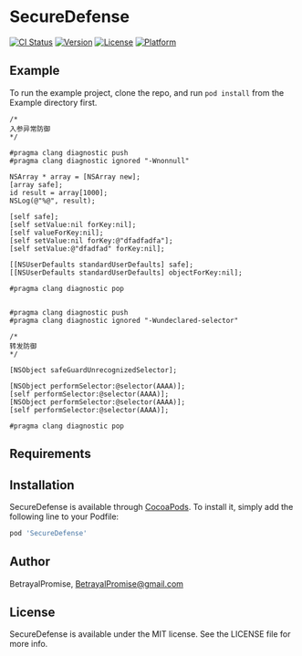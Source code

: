 # SecureDefense

[![CI Status](https://img.shields.io/travis/BetrayalPromise/SecureDefense.svg?style=flat)](https://travis-ci.org/BetrayalPromise/SecureDefense)
[![Version](https://img.shields.io/cocoapods/v/SecureDefense.svg?style=flat)](https://cocoapods.org/pods/SecureDefense)
[![License](https://img.shields.io/cocoapods/l/SecureDefense.svg?style=flat)](https://cocoapods.org/pods/SecureDefense)
[![Platform](https://img.shields.io/cocoapods/p/SecureDefense.svg?style=flat)](https://cocoapods.org/pods/SecureDefense)

## Example

To run the example project, clone the repo, and run `pod install` from the Example directory first.
```
/*
入参异常防御
*/

#pragma clang diagnostic push
#pragma clang diagnostic ignored "-Wnonnull"

NSArray * array = [NSArray new];
[array safe];
id result = array[1000];
NSLog(@"%@", result);

[self safe];
[self setValue:nil forKey:nil];
[self valueForKey:nil];
[self setValue:nil forKey:@"dfadfadfa"];
[self setValue:@"dfadfad" forKey:nil];

[[NSUserDefaults standardUserDefaults] safe];
[[NSUserDefaults standardUserDefaults] objectForKey:nil];

#pragma clang diagnostic pop


#pragma clang diagnostic push
#pragma clang diagnostic ignored "-Wundeclared-selector"

/*
转发防御
*/

[NSObject safeGuardUnrecognizedSelector];

[NSObject performSelector:@selector(AAAA)];
[self performSelector:@selector(AAAA)];
[NSObject performSelector:@selector(AAAA)];
[self performSelector:@selector(AAAA)];

#pragma clang diagnostic pop
```

## Requirements

## Installation

SecureDefense is available through [CocoaPods](https://cocoapods.org). To install
it, simply add the following line to your Podfile:

```ruby
pod 'SecureDefense'
```

## Author

BetrayalPromise, BetrayalPromise@gmail.com

## License

SecureDefense is available under the MIT license. See the LICENSE file for more info.
